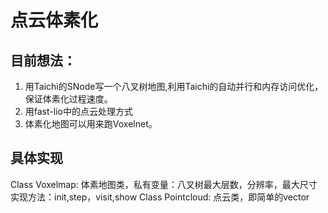 # 点云体素化
## 目前想法：
1. 用Taichi的SNode写一个八叉树地图,利用Taichi的自动并行和内存访问优化，保证体素化过程速度。
2. 用fast-lio中的点云处理方式
3. 体素化地图可以用来跑Voxelnet。

## 具体实现
Class Voxelmap: 体素地图类，私有变量：八叉树最大层数，分辨率，最大尺寸
实现方法：init,step，visit,show
Class Pointcloud: 点云类，即简单的vector<vec3>
